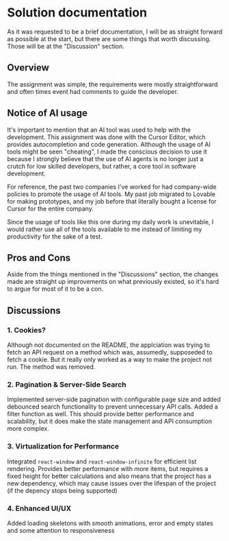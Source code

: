 # Solution documentation
As it was requested to be a brief documentation, I will be as straight forward as possible at the start,
but there are some things that worth discussing. Those will be at the "Discussion" section.

## Overview
The assignment was simple, the requirements were mostly straightforward and often times event
had comments to guide the developer.

## Notice of AI usage
It's important to mention that an AI tool was used to help with the development.
This assignment was done with the Cursor Editor, which provides autocompletion and code generation. 
Although the usage of AI tools might be seen "cheating", I made the conscious decision to use it 
because I strongly believe that the use of AI agents is no longer just a crutch
for low skilled developers, but rather, a core tool in software development.

For reference, the past two companies I've worked for had company-wide policies to promote
the usage of AI tools. My past job migrated to Lovable for making prototypes, and my job 
before that literally bought a license for Cursor for the entire company.

Since the usage of tools like this one during my daily work is unevitable, I would rather use
all of the tools available to me instead of limiting my productivity for the sake of a test.

## Pros and Cons
Aside from the things mentioned in the "Discussions" section, the changes made are straight up improvements
on what previously existed, so it's hard to argue for most of it to be a con.

## Discussions
### 1. Cookies?
Although not documented on the README, the applciation was trying to fetch an API request on a
method which was, assumedly, supposeded to fetch a cookie.
But it really only worked as a way to make the project not run. The method was removed.

### 2. Pagination & Server-Side Search
Implemented server-side pagination with configurable page size and added debounced search functionality
to prevent unnecessary API calls. Added a filter function as well. This should provide better performance and
scalability, but it does make the state management and API consumption more complex.

### 3. Virtualization for Performance
Integrated `react-window` and `react-window-infinite` for efficient list rendering.
Provides better performance with more items, but requires a fixed height for better calculations
and also means that the project has a new dependency, which may cause issues over the lifespan
of the project (if the depency stops being supported)

### 4. Enhanced UI/UX
Added loading skeletons with smooth animations, error and empty states and some attention to responsiveness
